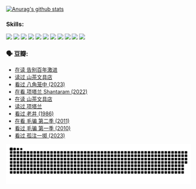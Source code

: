 
[![Anurag's github stats](https://github-readme-stats.vercel.app/api?username=w940853815)](https://github.com/anuraghazra/github-readme-stats)

### Skills:

<code><img height="32" src="https://cdn.jsdelivr.net/npm/simple-icons@v5/icons/python.svg"></code>
<code><img height="32" src="https://cdn.jsdelivr.net/npm/simple-icons@v5/icons/javascript.svg"></code>
<code><img height="32" src="https://cdn.jsdelivr.net/npm/simple-icons@v5/icons/django.svg"></code>
<code><img height="32" src="https://cdn.jsdelivr.net/npm/simple-icons@v5/icons/flask.svg"></code>
<code><img height="32" src="https://cdn.jsdelivr.net/npm/simple-icons@v5/icons/vuetify.svg"></code>
<code><img height="32" src="https://cdn.jsdelivr.net/npm/simple-icons@v5/icons/git.svg"></code>
<code><img height="32" src="https://cdn.jsdelivr.net/npm/simple-icons@v5/icons/docker.svg"></code>
<code><img height="32" src="https://cdn.jsdelivr.net/npm/simple-icons@v5/icons/postgresql.svg"></code>
<code><img height="32" src="https://cdn.jsdelivr.net/npm/simple-icons@v5/icons/elasticsearch.svg"></code>
<code><img height="32" src="https://cdn.jsdelivr.net/npm/simple-icons@v5/icons/macos.svg"></code>
<code><img height="32" src="https://cdn.jsdelivr.net/npm/simple-icons@v5/icons/linux.svg"></code>

### 🗣 豆瓣:

<!-- DOUBAN-ACTIVITIES:START -->
- [在读 告别百年激进](https://www.douban.com/people/136069238/status/4374953075/?_i=95586302)
- [读过 山茶文具店](https://www.douban.com/people/136069238/status/4374952154/?_i=95586303)
- [看过 八角笼中‎ (2023)](https://www.douban.com/people/136069238/status/4367541707/?_i=95586303)
- [在看 项塔兰 Shantaram‎ (2022)](https://www.douban.com/people/136069238/status/4365497032/?_i=95586303)
- [在读 山茶文具店](https://www.douban.com/people/136069238/status/4364620725/?_i=95586303)
- [读过 项塔兰](https://www.douban.com/people/136069238/status/4364620288/?_i=95586303)
- [看过 老井‎ (1986)](https://www.douban.com/people/136069238/status/4362366672/?_i=95586303)
- [在看 毛骗 第二季‎ (2011)](https://www.douban.com/people/136069238/status/4355752869/?_i=95586303)
- [看过 毛骗 第一季‎ (2010)](https://www.douban.com/people/136069238/status/4355752667/?_i=95586303)
- [看过 孤注一掷‎ (2023)](https://www.douban.com/people/136069238/status/4354774568/?_i=95586303)
<!-- DOUBAN-ACTIVITIES:END -->


![Snake animation](https://raw.githubusercontent.com/w940853815/w940853815/output/github-contribution-grid-snake.svg)

<!--
**w940853815/w940853815** is a ✨ _special_ ✨ repository because its `README.md` (this file) appears on your GitHub profile.

Here are some ideas to get you started:

- 🔭 I’m currently working on ...
- 🌱 I’m currently learning ...
- 👯 I’m looking to collaborate on ...
- 🤔 I’m looking for help with ...
- 💬 Ask me about ...
- 📫 How to reach me: ...
- 😄 Pronouns: ...
- ⚡ Fun fact: ...
-->
